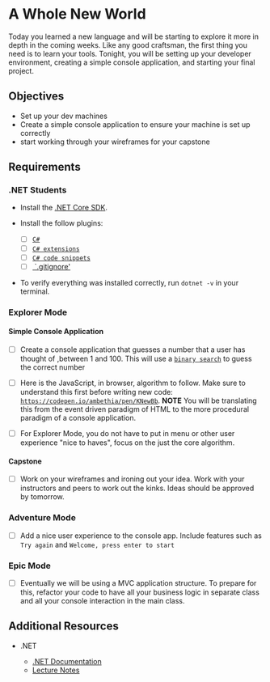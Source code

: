 # A Whole New World

Today you learned a new language and will be starting to explore it more in depth in the coming weeks. Like any good craftsman, the first thing you need is to learn your tools. Tonight, you will be setting up your developer environment, creating a simple console application, and starting your final project.

## Objectives

- Set up your dev machines
- Create a simple console application to ensure your machine is set up correctly
- start working through your wireframes for your capstone

## Requirements

### .NET Students

- Install the [.NET Core SDK](https://www.microsoft.com/net/download).
- Install the follow plugins:

  - [ ] [`C#`](https://marketplace.visualstudio.com/items?itemName=ms-vscode.csharp)
  - [ ] [`C# extensions`](https://marketplace.visualstudio.com/items?itemName=jchannon.csharpextensions)
  - [ ] [`C# code snippets`](https://marketplace.visualstudio.com/items?itemName=jorgeserrano.vscode-csharp-snippets)
  - [ ] [ `.gitignore'](https://marketplace.visualstudio.com/items?itemName=hasanali.gitignore-templates)

- To verify everything was installed correctly, run `dotnet -v` in your terminal.

### Explorer Mode

#### Simple Console Application

- [ ] Create a console application that guesses a number that a user has thought of ,between 1 and 100. This will use a [`binary search`](https://www.programmerinterview.com/index.php/puzzles/minimum-guesses-1-100/) to guess the correct number

- [ ] Here is the JavaScript, in browser, algorithm to follow. Make sure to understand this first before writing new code: [`https://codepen.io/ambethia/pen/KNewBb`](https://codepen.io/ambethia/pen/KNewBb).
      **NOTE** You will be translating this from the event driven paradigm of HTML to the more procedural paradigm of a console application.
- [ ] For Explorer Mode, you do not have to put in menu or other user experience "nice to haves", focus on the just the core algorithm.

#### Capstone

- [ ] Work on your wireframes and ironing out your idea. Work with your instructors and peers to work out the kinks. Ideas should be approved by tomorrow.

### Adventure Mode

- [ ] Add a nice user experience to the console app. Include features such as
      `Try again` and `Welcome, press enter to start`

### Epic Mode

- [ ] Eventually we will be using a MVC application structure. To prepare for this, refactor your code to have all your business logic in separate class and all your console interaction in the main class.

## Additional Resources

- .NET

  - [.NET Documentation](https://docs.microsoft.com/en-us/dotnet/)
  - [Lecture Notes](https://suncoast.io/handbook/curriculum/back-end/full-stack-i/lecture/dotnet)
